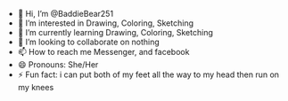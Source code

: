- 👋 Hi, I’m @BaddieBear251
- 👀 I’m interested in Drawing, Coloring, Sketching
- 🌱 I’m currently learning Drawing, Coloring, Sketching
- 💞️ I’m looking to collaborate on nothing
- 📫 How to reach me Messenger, and facebook
- 😄 Pronouns: She/Her
- ⚡ Fun fact: i can put both of my feet all the way to my head then run on my knees

<!---
BaddieBear251/BaddieBear251 is a ✨ special ✨ repository because its `README.md` (this file) appears on your GitHub profile.
You can click the Preview link to take a look at your changes.
--->
